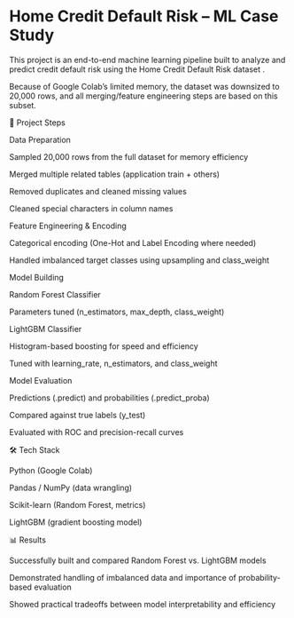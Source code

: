 # Home Credit Default Risk – ML Case Study


This project is an end-to-end machine learning pipeline built to analyze and predict credit default risk using the Home Credit Default Risk dataset
.

Because of Google Colab’s limited memory, the dataset was downsized to 20,000 rows, and all merging/feature engineering steps are based on this subset.

📌 Project Steps

Data Preparation

Sampled 20,000 rows from the full dataset for memory efficiency

Merged multiple related tables (application train + others)

Removed duplicates and cleaned missing values

Cleaned special characters in column names

Feature Engineering & Encoding

Categorical encoding (One-Hot and Label Encoding where needed)

Handled imbalanced target classes using upsampling and class_weight

Model Building

Random Forest Classifier

Parameters tuned (n_estimators, max_depth, class_weight)

LightGBM Classifier

Histogram-based boosting for speed and efficiency

Tuned with learning_rate, n_estimators, and class_weight

Model Evaluation

Predictions (.predict) and probabilities (.predict_proba)

Compared against true labels (y_test)

Evaluated with ROC and precision-recall curves

🛠️ Tech Stack

Python (Google Colab)

Pandas / NumPy (data wrangling)

Scikit-learn (Random Forest, metrics)

LightGBM (gradient boosting model)

📊 Results

Successfully built and compared Random Forest vs. LightGBM models

Demonstrated handling of imbalanced data and importance of probability-based evaluation

Showed practical tradeoffs between model interpretability and efficiency
